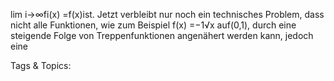 lim
i→∞fi(x) =f(x)ist.
Jetzt verbleibt nur noch ein technisches Problem, dass nicht alle Funktionen, wie zum Beispiel
f(x) =−1√x
auf(0,1), durch eine steigende Folge von Treppenfunktionen angenähert werden kann, jedoch eine

   Tags & Topics:
   